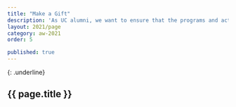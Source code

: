 ```yaml
---
title: "Make a Gift"
description: 'As UC alumni, we want to ensure that the programs and activities that make the UC Santa Cruz experience so unique have the resources they need to remain resilient. We know the experience that each of us had on campus made a profound impact on our lives. Join thousands of dedicated alumni like you by making a donation to UC Santa Cruz, ensuring our future alumni have the support they need to thrive.'
layout: 2021/page
category: aw-2021
order: 5

published: true
---
```

{: .underline}
## {{ page.title }}
